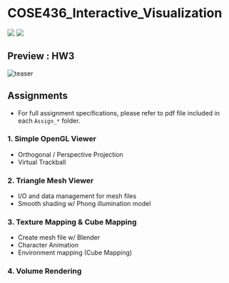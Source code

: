 # COSE436_Interactive_Visualization

<img src="https://img.shields.io/badge/C++-00599C?style=flat-square&logo=cplusplus&logoColor=white"/> <img src="https://img.shields.io/badge/OpenGL-5586A4?style=flat-square&logo=OpenGL&logoColor=white"/>

## Preview : HW3
![teaser](./imgs/interactive.gif)

## Assignments
- For full assignment specifications, please refer to pdf file included in each `Assign_*` folder.
  
### 1. Simple OpenGL Viewer
- Orthogonal / Perspective Projection
- Virtual Trackball

### 2. Triangle Mesh Viewer
- I/O and data management for mesh files
- Smooth shading w/ Phong illumination model

### 3. Texture Mapping & Cube Mapping
- Create mesh file w/ Blender
- Character Animation
- Environment mapping (Cube Mapping)

### 4. Volume Rendering